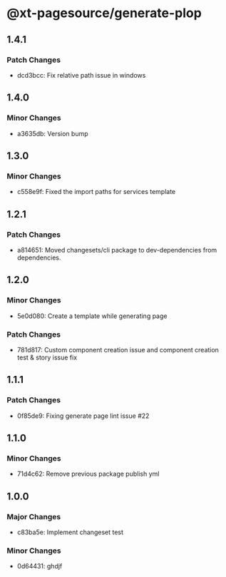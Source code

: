 # @xt-pagesource/generate-plop

## 1.4.1

### Patch Changes

- dcd3bcc: Fix relative path issue in windows

## 1.4.0

### Minor Changes

- a3635db: Version bump

## 1.3.0

### Minor Changes

- c558e9f: Fixed the import paths for services template

## 1.2.1

### Patch Changes

- a814651: Moved changesets/cli package to dev-dependencies from dependencies.

## 1.2.0

### Minor Changes

- 5e0d080: Create a template while generating page

### Patch Changes

- 781d817: Custom component creation issue and component creation test & story issue fix

## 1.1.1

### Patch Changes

- 0f85de9: Fixing generate page lint issue #22

## 1.1.0

### Minor Changes

- 71d4c62: Remove previous package publish yml

## 1.0.0

### Major Changes

- c83ba5e: Implement changeset test

### Minor Changes

- 0d64431: ghdjf
